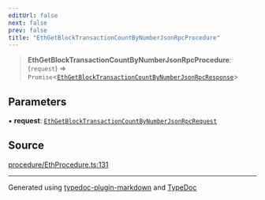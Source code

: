 ```yaml
---
editUrl: false
next: false
prev: false
title: "EthGetBlockTransactionCountByNumberJsonRpcProcedure"
---
```


> **EthGetBlockTransactionCountByNumberJsonRpcProcedure**: (`request`) => `Promise`\<[`EthGetBlockTransactionCountByNumberJsonRpcResponse`](/generated/type-aliases/ethgetblocktransactioncountbynumberjsonrpcresponse/)\>

## Parameters

▪ **request**: [`EthGetBlockTransactionCountByNumberJsonRpcRequest`](/generated/type-aliases/ethgetblocktransactioncountbynumberjsonrpcrequest/)

## Source

[procedure/EthProcedure.ts:131](https://github.com/evmts/tevm-monorepo/blob/main/vm/api/src/procedure/EthProcedure.ts#L131)

***
Generated using [typedoc-plugin-markdown](https://www.npmjs.com/package/typedoc-plugin-markdown) and [TypeDoc](https://typedoc.org/)
